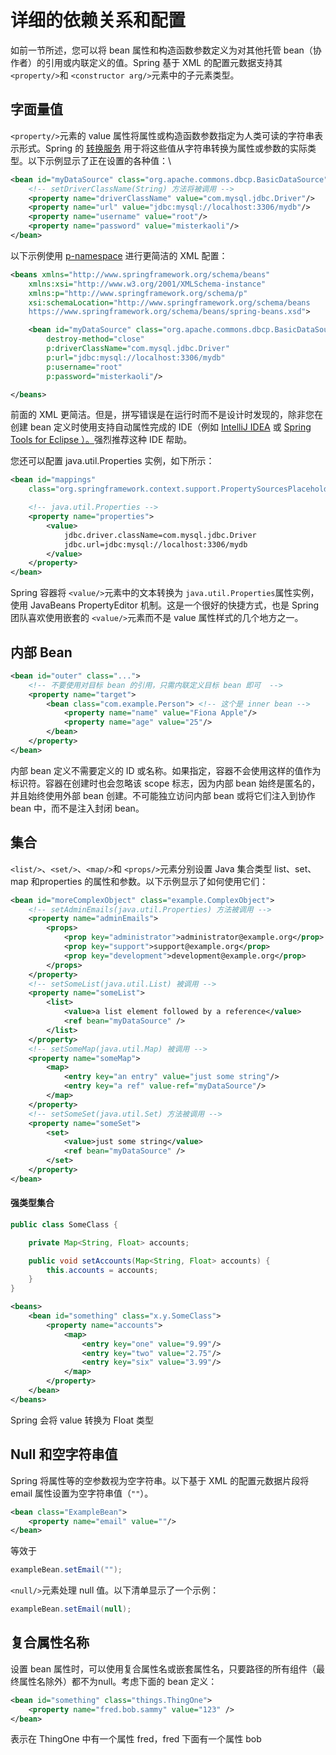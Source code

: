 # 详细的依赖关系和配置

如前一节所述，您可以将 bean 属性和构造函数参数定义为对其他托管 bean（协作者）的引用或内联定义的值。Spring 基于 XML 的配置元数据支持其 `<property/>`和 `<constructor arg/>`元素中的子元素类型。

<a name="qTjlo"></a>
## 字面量值
`<property/>`元素的 value 属性将属性或构造函数参数指定为人类可读的字符串表示形式。Spring 的 [转换服务](https://docs.spring.io/spring-framework/docs/current/reference/html/core.html#core-convert-ConversionService-API) 用于将这些值从字符串转换为属性或参数的实际类型。以下示例显示了正在设置的各种值：\
```xml
<bean id="myDataSource" class="org.apache.commons.dbcp.BasicDataSource" destroy-method="close">
    <!-- setDriverClassName(String) 方法将被调用 -->
    <property name="driverClassName" value="com.mysql.jdbc.Driver"/>
    <property name="url" value="jdbc:mysql://localhost:3306/mydb"/>
    <property name="username" value="root"/>
    <property name="password" value="misterkaoli"/>
</bean>
```
以下示例使用 [p-namespace](https://docs.spring.io/spring-framework/docs/current/reference/html/core.html#beans-p-namespace) 进行更简洁的 XML 配置：
```xml
<beans xmlns="http://www.springframework.org/schema/beans"
    xmlns:xsi="http://www.w3.org/2001/XMLSchema-instance"
    xmlns:p="http://www.springframework.org/schema/p"
    xsi:schemaLocation="http://www.springframework.org/schema/beans
    https://www.springframework.org/schema/beans/spring-beans.xsd">

    <bean id="myDataSource" class="org.apache.commons.dbcp.BasicDataSource"
        destroy-method="close"
        p:driverClassName="com.mysql.jdbc.Driver"
        p:url="jdbc:mysql://localhost:3306/mydb"
        p:username="root"
        p:password="misterkaoli"/>

</beans>
```
前面的 XML 更简洁。但是，拼写错误是在运行时而不是设计时发现的，除非您在创建 bean 定义时使用支持自动属性完成的 IDE（例如 [IntelliJ IDEA](https://www.jetbrains.com/idea/) 或 [Spring Tools for Eclipse ）。](https://spring.io/tools)强烈推荐这种 IDE 帮助。

您还可以配置 java.util.Properties 实例，如下所示：
```xml
<bean id="mappings"
    class="org.springframework.context.support.PropertySourcesPlaceholderConfigurer">

    <!-- java.util.Properties -->
    <property name="properties">
        <value>
            jdbc.driver.className=com.mysql.jdbc.Driver
            jdbc.url=jdbc:mysql://localhost:3306/mydb
        </value>
    </property>
</bean>
```
Spring 容器将 `<value/>`元素中的文本转换为 `java.util.Properties`属性实例，使用 JavaBeans PropertyEditor 机制。这是一个很好的快捷方式，也是 Spring 团队喜欢使用嵌套的 `<value/>`元素而不是 value 属性样式的几个地方之一。

<a name="CG8X2"></a>
## 内部 Bean
```xml
<bean id="outer" class="...">
    <!-- 不要使用对目标 bean 的引用，只需内联定义目标 bean 即可  -->
    <property name="target">
        <bean class="com.example.Person"> <!-- 这个是 inner bean -->
            <property name="name" value="Fiona Apple"/>
            <property name="age" value="25"/>
        </bean>
    </property>
</bean>
```
内部 bean 定义不需要定义的 ID 或名称。如果指定，容器不会使用这样的值作为标识符。容器在创建时也会忽略该 scope 标志，因为内部 bean 始终是匿名的，并且始终使用外部 bean 创建。不可能独立访问内部 bean 或将它们注入到协作 bean 中，而不是注入封闭 bean。

<a name="Dc8qL"></a>
## 集合

`<list/>`、`<set/>`、`<map/>`和 `<props/>`元素分别设置 Java 集合类型 list、set、map 和properties 的属性和参数。以下示例显示了如何使用它们：
```xml
<bean id="moreComplexObject" class="example.ComplexObject">
    <!-- setAdminEmails(java.util.Properties) 方法被调用 -->
    <property name="adminEmails">
        <props>
            <prop key="administrator">administrator@example.org</prop>
            <prop key="support">support@example.org</prop>
            <prop key="development">development@example.org</prop>
        </props>
    </property>
    <!-- setSomeList(java.util.List) 被调用 -->
    <property name="someList">
        <list>
            <value>a list element followed by a reference</value>
            <ref bean="myDataSource" />
        </list>
    </property>
    <!-- setSomeMap(java.util.Map) 被调用 -->
    <property name="someMap">
        <map>
            <entry key="an entry" value="just some string"/>
            <entry key="a ref" value-ref="myDataSource"/>
        </map>
    </property>
    <!-- setSomeSet(java.util.Set) 方法被调用 -->
    <property name="someSet">
        <set>
            <value>just some string</value>
            <ref bean="myDataSource" />
        </set>
    </property>
</bean>
```
<a name="h4945"></a>
#### **强类型集合**
```java
public class SomeClass {

    private Map<String, Float> accounts;

    public void setAccounts(Map<String, Float> accounts) {
        this.accounts = accounts;
    }
}
```
```xml
<beans>
    <bean id="something" class="x.y.SomeClass">
        <property name="accounts">
            <map>
                <entry key="one" value="9.99"/>
                <entry key="two" value="2.75"/>
                <entry key="six" value="3.99"/>
            </map>
        </property>
    </bean>
</beans>
```
Spring 会将 value 转换为 Float 类型
<a name="KFrNJ"></a>
## Null 和空字符串值
Spring 将属性等的空参数视为空字符串。以下基于 XML 的配置元数据片段将 email 属性设置为空字符串值（`""`）。

```xml
<bean class="ExampleBean">
    <property name="email" value=""/>
</bean>
```
等效于
```java
exampleBean.setEmail("");
```
`<null/>`元素处理 null 值。以下清单显示了一个示例：
```java
exampleBean.setEmail(null);
```
<a name="KV0ft"></a>
## 复合属性名称
设置 bean 属性时，可以使用复合属性名或嵌套属性名，只要路径的所有组件（最终属性名除外）都不为null。考虑下面的 bean 定义：
```xml
<bean id="something" class="things.ThingOne">
    <property name="fred.bob.sammy" value="123" />
</bean>
```
表示在 ThingOne 中有一个属性  fred，fred 下面有一个属性 bob
